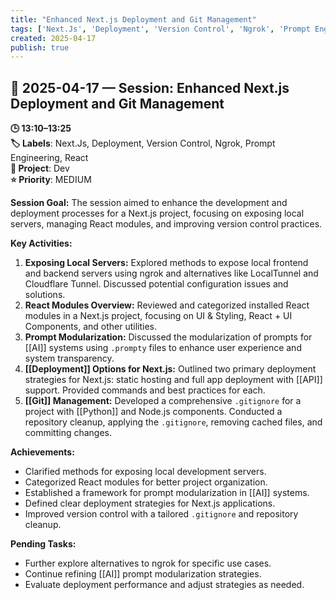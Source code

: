 ```yaml
---
title: "Enhanced Next.js Deployment and Git Management"
tags: ['Next.Js', 'Deployment', 'Version Control', 'Ngrok', 'Prompt Engineering', 'React']
created: 2025-04-17
publish: true
---
```


## 📅 2025-04-17 — Session: Enhanced Next.js Deployment and Git Management

**🕒 13:10–13:25**  
**🏷️ Labels**: Next.Js, Deployment, Version Control, Ngrok, Prompt Engineering, React  
**📂 Project**: Dev  
**⭐ Priority**: MEDIUM  


**Session Goal:**
The session aimed to enhance the development and deployment processes for a Next.js project, focusing on exposing local servers, managing React modules, and improving version control practices.

**Key Activities:**
1. **Exposing Local Servers:** Explored methods to expose local frontend and backend servers using ngrok and alternatives like LocalTunnel and Cloudflare Tunnel. Discussed potential configuration issues and solutions.
2. **React Modules Overview:** Reviewed and categorized installed React modules in a Next.js project, focusing on UI & Styling, React + UI Components, and other utilities.
3. **Prompt Modularization:** Discussed the modularization of prompts for [[AI]] systems using `.prompty` files to enhance user experience and system transparency.
4. **[[Deployment]] Options for Next.js:** Outlined two primary deployment strategies for Next.js: static hosting and full app deployment with [[API]] support. Provided commands and best practices for each.
5. **[[Git]] Management:** Developed a comprehensive `.gitignore` for a project with [[Python]] and Node.js components. Conducted a repository cleanup, applying the `.gitignore`, removing cached files, and committing changes.

**Achievements:**
- Clarified methods for exposing local development servers.
- Categorized React modules for better project organization.
- Established a framework for prompt modularization in [[AI]] systems.
- Defined clear deployment strategies for Next.js applications.
- Improved version control with a tailored `.gitignore` and repository cleanup.

**Pending Tasks:**
- Further explore alternatives to ngrok for specific use cases.
- Continue refining [[AI]] prompt modularization strategies.
- Evaluate deployment performance and adjust strategies as needed.
